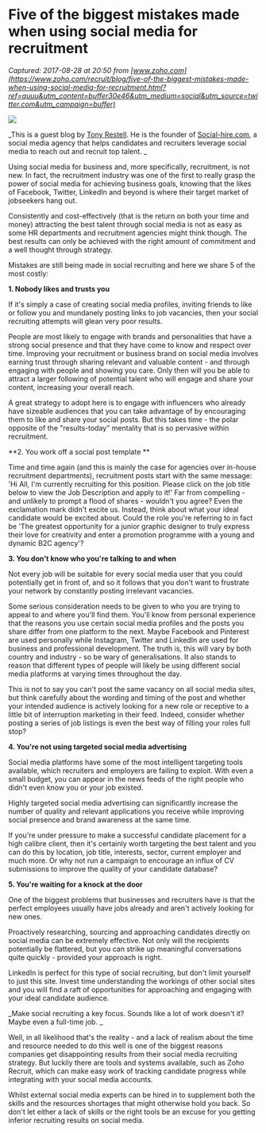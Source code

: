 # Five of the biggest mistakes made when using social media for recruitment

_Captured: 2017-08-28 at 20:50 from [www.zoho.com](https://www.zoho.com/recruit/blog/five-of-the-biggest-mistakes-made-when-using-social-media-for-recruitment.html?ref=quuu&utm_content=buffer30e46&utm_medium=social&utm_source=twitter.com&utm_campaign=buffer)_

![](https://blog.zoho.com/wp-content/uploads/2017/08/social-media.jpg)

_This is a guest blog by [Tony Restell](https://www.linkedin.com/in/tonyrestell/). He is the founder of [Social-hire.com](http://www.social-hire.com/), a social media agency that helps candidates and recruiters leverage social media to reach out and recruit top talent. _

Using social media for business and, more specifically, recruitment, is not new. In fact, the recruitment industry was one of the first to really grasp the power of social media for achieving business goals, knowing that the likes of Facebook, Twitter, LinkedIn and beyond is where their target market of jobseekers hang out.

Consistently and cost-effectively (that is the return on both your time and money) attracting the best talent through social media is not as easy as some HR departments and recruitment agencies might think though. The best results can only be achieved with the right amount of commitment and a well thought through strategy.

Mistakes are still being made in social recruiting and here we share 5 of the most costly:

**1\. Nobody likes and trusts you**

If it's simply a case of creating social media profiles, inviting friends to like or follow you and mundanely posting links to job vacancies, then your social recruiting attempts will glean very poor results.

People are most likely to engage with brands and personalities that have a strong social presence and that they have come to know and respect over time. Improving your recruitment or business brand on social media involves earning trust through sharing relevant and valuable content - and through engaging with people and showing you care. Only then will you be able to attract a larger following of potential talent who will engage and share your content, increasing your overall reach.

A great strategy to adopt here is to engage with influencers who already have sizeable audiences that you can take advantage of by encouraging them to like and share your social posts. But this takes time - the polar opposite of the "results-today" mentality that is so pervasive within recruitment.

**2\. You work off a social post template **

Time and time again (and this is mainly the case for agencies over in-house recruitment departments), recruitment posts start with the same message: 'Hi All, I'm currently recruiting for this position. Please click on the job title below to view the Job Description and apply to it!' Far from compelling - and unlikely to prompt a flood of shares - wouldn't you agree? Even the exclamation mark didn't excite us. Instead, think about what your ideal candidate would be excited about. Could the role you're referring to in fact be 'The greatest opportunity for a junior graphic designer to truly express their love for creativity and enter a promotion programme with a young and dynamic B2C agency'?

**3\. You don't know who you're talking to and when**

Not every job will be suitable for every social media user that you could potentially get in front of, and so it follows that you don't want to frustrate your network by constantly posting irrelevant vacancies.

Some serious consideration needs to be given to who you are trying to appeal to and where you'll find them. You'll know from personal experience that the reasons you use certain social media profiles and the posts you share differ from one platform to the next. Maybe Facebook and Pinterest are used personally while Instagram, Twitter and LinkedIn are used for business and professional development. The truth is, this will vary by both country and industry - so be wary of generalisations. It also stands to reason that different types of people will likely be using different social media platforms at varying times throughout the day.

This is not to say you can't post the same vacancy on all social media sites, but think carefully about the wording and timing of the post and whether your intended audience is actively looking for a new role or receptive to a little bit of interruption marketing in their feed. Indeed, consider whether posting a series of job listings is even the best way of filling your roles full stop?

**4\. You're not using targeted social media advertising**

Social media platforms have some of the most intelligent targeting tools available, which recruiters and employers are failing to exploit. With even a small budget, you can appear in the news feeds of the right people who didn't even know you or your job existed.

Highly targeted social media advertising can significantly increase the number of quality and relevant applications you receive while improving social presence and brand awareness at the same time.

If you're under pressure to make a successful candidate placement for a high calibre client, then it's certainly worth targeting the best talent and you can do this by location, job title, interests, sector, current employer and much more. Or why not run a campaign to encourage an influx of CV submissions to improve the quality of your candidate database?

**5\. You're waiting for a knock at the door**

One of the biggest problems that businesses and recruiters have is that the perfect employees usually have jobs already and aren't actively looking for new ones.

Proactively researching, sourcing and approaching candidates directly on social media can be extremely effective. Not only will the recipients potentially be flattered, but you can strike up meaningful conversations quite quickly - provided your approach is right.

LinkedIn is perfect for this type of social recruiting, but don't limit yourself to just this site. Invest time understanding the workings of other social sites and you will find a raft of opportunities for approaching and engaging with your ideal candidate audience.

_Make social recruiting a key focus. Sounds like a lot of work doesn't it? Maybe even a full-time job. _

Well, in all likelihood that's the reality - and a lack of realism about the time and resource needed to do this well is one of the biggest reasons companies get disappointing results from their social media recruiting strategy. But luckily there are tools and systems available, such as Zoho Recruit, which can make easy work of tracking candidate progress while integrating with your social media accounts.

Whilst external social media experts can be hired in to supplement both the skills and the resources shortages that might otherwise hold you back. So don't let either a lack of skills or the right tools be an excuse for you getting inferior recruiting results on social media.
